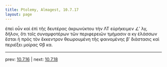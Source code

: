 ```yaml
---
title: Ptolemy, Almagest, 10.7.17
layout: page
---
```


ἐπεὶ οὖν καὶ ἐπὶ τῆς δευτέρας ἀκρωνύκτου τὴν ΛΤ εὑρήκειμεν ∠ʹ λγ, δῆλον, ὅτι τοῖς συναμφοτέρων τῶν περιφερειῶν τμήμασιν α κγ ἐλάσσων ἔσται ἡ πρὸς τὸν ἔκκεντρον θεωρουμένη τῆς φαινομένης βʹ διάστασις καὶ περιέξει μοίρας Ϙβ κα. 

---

prev: [10.7.16](../10.7.16/) | next: [10.7.18](../10.7.18/)

